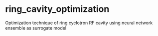 # ring_cavity_optimization
Optimization technique of ring cyclotron RF cavity using neural network ensemble as surrogate model
